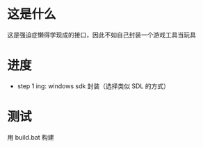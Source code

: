 # 这是什么
这是强迫症懒得学现成的接口，因此不如自己封装一个游戏工具当玩具

# 进度
- step 1 ing: windows sdk 封装（选择类似 SDL 的方式）

# 测试
用 build.bat 构建